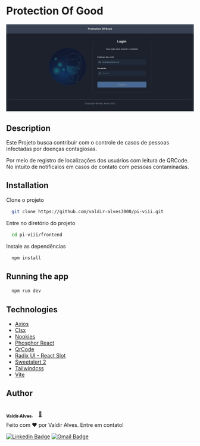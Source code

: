 # Protection Of Good

![App Screenshot](src/assets/screenshot.png)

## Description

Este Projeto busca contribuir com o controle de casos de pessoas infectadas por doenças contagiosas.

Por meio de registro de localizações dos usuários com leitura de QRCode. No intuito de notificalos em casos de contato com pessoas contaminadas.

## Installation

Clone o projeto

```bash
  git clone https://github.com/valdir-alves3000/pi-viii.git
```

Entre no diretório do projeto

```bash
  cd pi-viii/frontend
```

Instale as dependências

```bash
  npm install
```

## Running the app

```bash
  npm run dev
```

## Technologies

- [Axios](https://www.npmjs.com/package/axios)
- [Clsx](https://www.npmjs.com/package/clsx)
- [Nookies](https://www.npmjs.com/package/nookies)
- [Phosphor React](https://www.npmjs.com/package/phosphor-react)
- [QrCode](https://www.npmjs.com/package/qrcode)
- [Radix UI - React Slot](https://www.radix-ui.com/docs/primitives/utilities/slot#slot)
- [Sweetalert 2](https://sweetalert2.github.io/v9.html)
- [Tailwindcss](https://tailwindcss.com/docs/installation)
- [Vite](https://vitejs.dev/)

## Author

<a href="https://github.com/valdir-alves3000/">
 <img style="border-radius: 50%; margin-bottom: 10px" src="https://github.com/valdir-alves3000.png" width="100px;" alt=""/>
 <br />
 <sub style="margin-right: 1rem;"><b>Valdir Alves </b></sub>🚀</a>

<p style="margin-top: 0.5rem;">Feito com ❤️ por Valdir Alves. Entre em contato!</p>

[![Linkedin Badge](https://img.shields.io/badge/-Valdir-blue?style=flat-square&logo=Linkedin&logoColor=white&link=https://www.linkedin.com/in/valdiralves3000/)](http://linkedin.com/in/valdiralves3000)
[![Gmail Badge](https://img.shields.io/badge/-valdiralves3000@gmail.com-c14438?style=flat-square&logo=Gmail&logoColor=white&link=mailto:valdiralves3000@gmail.com)](mailto:valdiralves3000@gmail.com)
